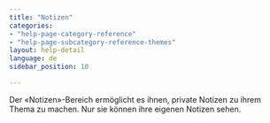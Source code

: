 ```yaml
---
title: "Notizen"
categories:
- "help-page-category-reference"
- "help-page-subcategory-reference-themes"
layout: help-detail
language: de
sidebar_position: 10

---
```


Der &laquo;Notizen&raquo;-Bereich ermöglicht es ihnen, private Notizen zu ihrem Thema zu machen. Nur sie können ihre eigenen Notizen sehen.
